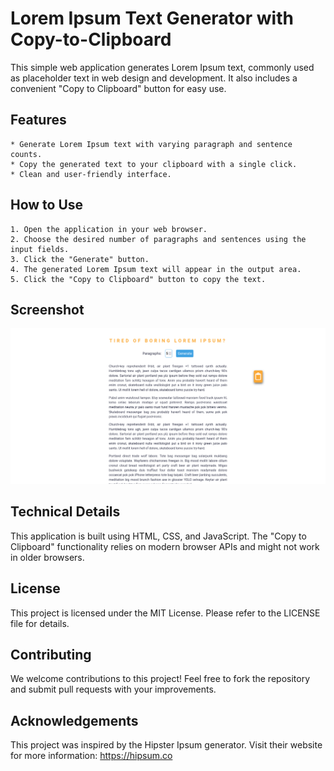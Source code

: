 # Lorem Ipsum Text Generator with Copy-to-Clipboard

This simple web application generates Lorem Ipsum text, commonly used as placeholder text in web design and development. It also includes a convenient "Copy to Clipboard" button for easy use.

## Features

    * Generate Lorem Ipsum text with varying paragraph and sentence counts.
    * Copy the generated text to your clipboard with a single click.
    * Clean and user-friendly interface.

## How to Use

    1. Open the application in your web browser.
    2. Choose the desired number of paragraphs and sentences using the input fields.
    3. Click the "Generate" button.
    4. The generated Lorem Ipsum text will appear in the output area.
    5. Click the "Copy to Clipboard" button to copy the text.

## Screenshot

![Screenshot](./screenshot.png)

## Technical Details

This application is built using HTML, CSS, and JavaScript. The "Copy to Clipboard" functionality relies on modern browser APIs and might not work in older browsers.

## License

This project is licensed under the MIT License. Please refer to the LICENSE file for details.

## Contributing

We welcome contributions to this project! Feel free to fork the repository and submit pull requests with your improvements.

## Acknowledgements

This project was inspired by the Hipster Ipsum generator. Visit their website for more information: https://hipsum.co